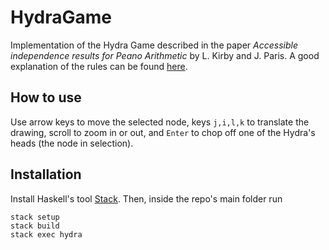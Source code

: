 # HydraGame

Implementation of the Hydra Game described in the paper
_Accessible independence results for Peano Arithmetic_
by L. Kirby and J. Paris. A good explanation of the rules can be found
[here](https://slate.com/human-interest/2014/06/hydra-game-an-example-of-a-counterintuitive-mathematical-result.html).

## How to use

Use arrow keys to move the selected node, keys `j,i,l,k` to translate
the drawing, scroll to zoom in or out, and `Enter` to chop off
one of the Hydra's heads (the node in selection).

## Installation

Install Haskell's tool [Stack](https://docs.haskellstack.org/en/stable/README/). Then,
inside the repo's main folder run

```
stack setup
stack build
stack exec hydra
```
